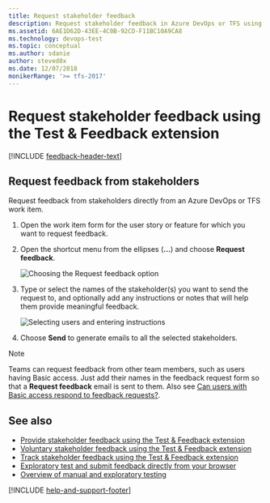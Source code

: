 ```yaml
---
title: Request stakeholder feedback
description: Request stakeholder feedback in Azure DevOps or TFS using the Exploratory Testing browser extension
ms.assetid: 6AE1D62D-43EE-4C0B-92CD-F11BC10A9CA8
ms.technology: devops-test
ms.topic: conceptual
ms.author: sdanie
author: steved0x
ms.date: 12/07/2018
monikerRange: '>= tfs-2017'
---
```


# Request stakeholder feedback using the Test &amp; Feedback extension

[!INCLUDE [feedback-header-text](includes/feedback-header-text.md)]

<a name="request"></a>

## Request feedback from stakeholders

Request feedback from stakeholders directly from an Azure DevOps or TFS work item.

1.  Open the work item form for the user story or feature for which
    you want to request feedback.

1.  Open the shortcut menu from the ellipses (**...**) and choose **Request feedback**.

    ![Choosing the Request feedback option](media/request-stakeholder-feedback/request-stakeholder-feedback-01.png)

1.  Type or select the names of the stakeholder(s) you want to send
    the request to, and optionally add any instructions or notes that
    will help them provide meaningful feedback.

    ![Selecting users and entering instructions](media/request-stakeholder-feedback/request-stakeholder-feedback-02.png)

1.  Choose **Send** to generate emails to all the selected stakeholders.

> [!NOTE]
> Teams can request feedback from other team members, such as users having Basic access.
> Just add their names in the feedback request form so that a **Request feedback** email is sent to them.
> Also see [Can users with Basic access respond to feedback requests?](provide-stakeholder-feedback.md#non-stakeholder-feedback).

## See also

- [Provide stakeholder feedback using the Test &amp; Feedback extension](provide-stakeholder-feedback.md#provide)
- [Voluntary stakeholder feedback using the Test &amp; Feedback extension](voluntary-stakeholder-feedback.md#voluntary)
- [Track stakeholder feedback using the Test &amp; Feedback extension](track-stakeholder-feedback.md#track)
- [Exploratory test and submit feedback directly from your browser](perform-exploratory-tests.md)
- [Overview of manual and exploratory testing](index.yml)

[!INCLUDE [help-and-support-footer](includes/help-and-support-footer.md)]
